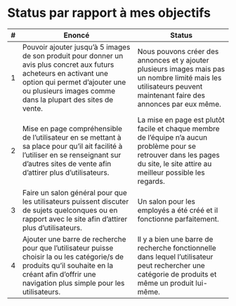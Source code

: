 # Status par rapport à mes objectifs

| # | Enoncé | Status |
|---|---|---|
|1|Pouvoir ajouter jusqu’à 5 images de son produit pour donner un avis plus concret aux futurs acheteurs en activant une option qui permet d’ajouter une ou plusieurs images comme dans la plupart des sites de vente.|Nous pouvons créer des annonces et y ajouter plusieurs images mais pas un nombre limité mais les utilisateurs peuvent maintenant faire des annonces par eux même.|
|2|Mise en page compréhensible de l’utilisateur en se mettant à sa place pour qu’il ait facilité à l’utiliser en se renseignant sur d’autres sites de vente afin d’attirer plus d’utilisateurs.|La mise en page est plutôt facile et chaque membre de l’équipe n’a aucun problème pour se retrouver dans les pages du site, le site attire au meilleur possible les regards.|
|3|Faire un salon général pour que les utilisateurs puissent discuter de sujets quelconques ou en rapport avec le site afin d’attirer plus d’utilisateurs.|Un salon pour les employés a été créé et il fonctionne parfaitement.|
|4|Ajouter une barre de recherche pour que l’utilisateur puisse choisir la ou les catégorie/s de produits qu’il souhaite en la créant afin d’offrir une navigation plus simple pour les utilisateurs.|Il y a bien une barre de recherche fonctionnelle dans lequel l’utilisateur peut rechercher une catégorie de produits et même un produit lui-même.|
